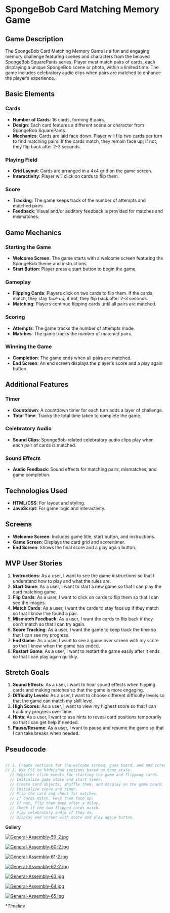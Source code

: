 # SpongeBob Card Matching Memory Game

## Game Description
The SpongeBob Card Matching Memory Game is a fun and engaging memory challenge featuring scenes and characters from the beloved SpongeBob SquarePants series. Player must match pairs of cards, each displaying a unique SpongeBob scene or photo, within a limited time. The game includes celebratory audio clips when pairs are matched to enhance the player’s experience.

## Basic Elements
### Cards
- **Number of Cards**: 16 cards, forming 8 pairs.
- **Design**: Each card features a different scene or character from SpongeBob SquarePants.
- **Mechanics**: Cards are laid face down. Player will flip two cards per turn to find matching pairs. If the cards match, they remain face up; if not, they flip back after 2-3 seconds.

### Playing Field
- **Grid Layout**: Cards are arranged in a 4x4 grid on the game screen.
- **Interactivity**: Player will click on cards to flip them.

### Score
- **Tracking**: The game keeps track of the number of attempts and matched pairs.
- **Feedback**: Visual and/or auditory feedback is provided for matches and mismatches.

## Game Mechanics
### Starting the Game
- **Welcome Screen**: The game starts with a welcome screen featuring the SpongeBob theme and instructions.
- **Start Button**: Player press a start button to begin the game.

### Gameplay
- **Flipping Cards**: Players click on two cards to flip them. If the cards match, they stay face up; if not, they flip back after 2-3 seconds.
- **Matching**: Players continue flipping cards until all pairs are matched.

### Scoring
- **Attempts**: The game tracks the number of attempts made.
- **Matches**: The game tracks the number of matched pairs.

### Winning the Game
- **Completion**: The game ends when all pairs are matched.
- **End Screen**: An end screen displays the player's score and a play again button.

## Additional Features
### Timer
- **Countdown**: A countdown timer for each turn adds a layer of challenge.
- **Total Time**: Tracks the total time taken to complete the game.

### Celebratory Audio
- **Sound Clips**: SpongeBob-related celebratory audio clips play when each pair of cards is matched.

### Sound Effects
- **Audio Feedback**: Sound effects for matching pairs, mismatches, and game completion.

## Technologies Used
- **HTML/CSS**: For layout and styling.
- **JavaScript**: For game logic and interactivity.

## Screens
- **Welcome Screen**: Includes game title, start button, and instructions.
- **Game Screen**: Displays the card grid and score/timer.
- **End Screen**: Shows the final score and a play again button.

## MVP User Stories
1. **Instructions**: As a user, I want to see the game instructions so that I understand how to play and what the rules are.
2. **Start Game**: As a user, I want to start a new game so that I can play the card matching game.
3. **Flip Cards**: As a user, I want to click on cards to flip them so that I can see the images.
4. **Match Cards**: As a user, I want the cards to stay face up if they match so that I know I've found a pair.
5. **Mismatch Feedback**: As a user, I want the cards to flip back if they don't match so that I can try again.
6. **Score Tracking**: As a user, I want the game to keep track the time so that I can see my progress.
7. **End Game**: As a user, I want to see a game over screen with my score so that I know when the game has ended.
8. **Restart Game**: As a user, I want to restart the game easily after it ends so that I can play again quickly.

## Stretch Goals
1. **Sound Effects**: As a user, I want to hear sound effects when flipping cards and making matches so that the game is more engaging.
2. **Difficulty Levels**: As a user, I want to choose different difficulty levels so that the game can match my skill level.
3. **High Scores**: As a user, I want to view my highest score so that I can track my progress over time.
4. **Hints**: As a user, I want to use hints to reveal card positions temporarily so that I can get help if needed.
5. **Pause/Resume**: As a user, I want to pause and resume the game so that I can take breaks when needed.

## Pseudocode
```javascript

// 1. Create sections for the welcome screen, game board, and end screen.
// 2. Use CSS to hide/show sections based on game state.
  // Register click events for starting the game and flipping cards.
  // Initialize game state and start timer.
  // Create card objects, shuffle them, and display on the game board.
  // Initialize score and timer.
  // Flip the card and check for matches.
  // If cards match, keep them face up.
  // If not, flip them back after a delay.
  // Check if the two flipped cards match.
  // Play celebratory audio if they do.
  // Display end screen with score and play again button.
  ```

  **Gallery**

 [![General-Assembly-59-2.jpg](https://i.postimg.cc/x8fmDXCC/General-Assembly-59-2.jpg)](https://postimg.cc/7GRhSYS8)


[![General-Assembly-60-2.jpg](https://i.postimg.cc/VLsVk5tj/General-Assembly-60-2.jpg)](https://postimg.cc/HjK2SYBx)

[![General-Assembly-61-2.jpg](https://i.postimg.cc/TwXkMPG5/General-Assembly-61-2.jpg)](https://postimg.cc/7Cm1Sw5q)

[![General-Assembly-62-2.jpg](https://i.postimg.cc/6qMzvLZC/General-Assembly-62-2.jpg)](https://postimg.cc/fS0x4dBb)

[![General-Assembly-63.jpg](https://i.postimg.cc/XJcsV07H/General-Assembly-63.jpg)](https://postimg.cc/62qr0gZn)

[![General-Assembly-64.jpg](https://i.postimg.cc/GpDM5D01/General-Assembly-64.jpg)](https://postimg.cc/068d6b2t)

[![General-Assembly-65.jpg](https://i.postimg.cc/QNmfwszV/General-Assembly-65.jpg)](https://postimg.cc/23qdBprf)

**Timeline*


